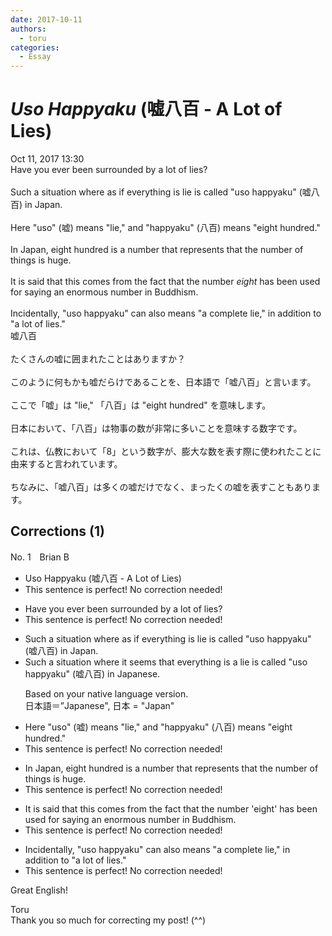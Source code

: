 ```yaml
---
date: 2017-10-11
authors:
  - toru
categories:
  - Essay
---
```


<h1 id="subject_show"><strong><em>Uso Happyaku</strong></em> (嘘八百 - A Lot of Lies)</h1>
<div class="date">Oct 11, 2017 13:30</div>
<div id="post"><div id="body_show_ori">
Have you ever been surrounded by a lot of lies?<br/><br/>Such a situation where as if everything is lie is called "uso happyaku" (嘘八百) in Japan.<br/><br/>Here "uso" (嘘) means "lie," and "happyaku" (八百) means "eight hundred."<br/><br/>In Japan, eight hundred is a number that represents that the number of things is huge.<br/><br/>It is said that this comes from the fact that the number <em>eight</em> has been used for saying an enormous number in Buddhism.<br/><br/>Incidentally, "uso happyaku" can also means "a complete lie," in addition to "a lot of lies."
</div></div>

<!-- more -->

<div id="post_ja"><div id="body_show_mo">
嘘八百<br/><br/>たくさんの嘘に囲まれたことはありますか？<br/><br/>このように何もかも嘘だらけであることを、日本語で「嘘八百」と言います。<br/><br/>ここで「嘘」は "lie," 「八百」は "eight hundred" を意味します。<br/><br/>日本において、「八百」は物事の数が非常に多いことを意味する数字です。<br/><br/>これは、仏教において「8」という数字が、膨大な数を表す際に使われたことに由来すると言われています。<br/><br/>ちなみに、「嘘八百」は多くの嘘だけでなく、まったくの嘘を表すこともあります。
</div></div>

## Corrections (1)
<div id="block"><div class="first_name"> No. 1　<span class="just_name">Brian B</span></div><div id="block2">
<ul class="correction_field">
<li class="incorrect">Uso Happyaku (嘘八百 - A Lot of Lies)</li>
<li class="corrected perfect">This sentence is perfect! No correction needed!</li>
</ul>
<ul class="correction_field">
<li class="incorrect">Have you ever been surrounded by a lot of lies?</li>
<li class="corrected perfect">This sentence is perfect! No correction needed!</li>
</ul>
<ul class="correction_field">
<li class="incorrect">Such a situation where as if everything is lie is called "uso happyaku" (嘘八百) in Japan.</li>
<li class="corrected correct">
Such a situation where <span class="f_blue">it seems that </span>everything is <span class="f_blue">a </span>lie is called "uso happyaku" (嘘八百) in Japan<span class="f_blue">ese</span>.
<p class="correction_comment">Based on your native language version.<br/>日本語＝”Japanese", 日本 = "Japan"</p>
</li>
</ul>
<ul class="correction_field">
<li class="incorrect">Here "uso" (嘘) means "lie," and "happyaku" (八百) means "eight hundred."</li>
<li class="corrected perfect">This sentence is perfect! No correction needed!</li>
</ul>
<ul class="correction_field">
<li class="incorrect">In Japan, eight hundred is a number that represents that the number of things is huge.</li>
<li class="corrected perfect">This sentence is perfect! No correction needed!</li>
</ul>
<ul class="correction_field">
<li class="incorrect">It is said that this comes from the fact that the number 'eight' has been used for saying an enormous number in Buddhism.</li>
<li class="corrected perfect">This sentence is perfect! No correction needed!</li>
</ul>
<ul class="correction_field">
<li class="incorrect">Incidentally, "uso happyaku" can also means "a complete lie," in addition to "a lot of lies."</li>
<li class="corrected perfect">This sentence is perfect! No correction needed!</li>
</ul>
<p class="comment_small">
 Great English!
</p>

</div><div class="name"><span class="just_name">Toru</span><br>
Thank you so much for correcting my post! (^^)
</div>
</div>
